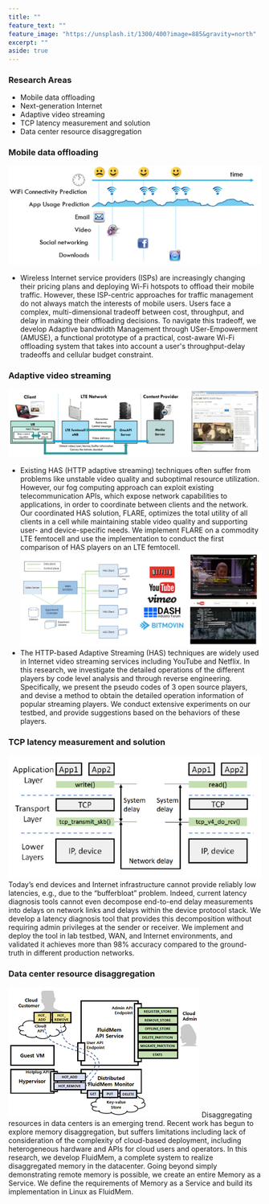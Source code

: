 ```yaml
---
title: ""
feature_text: ""
feature_image: "https://unsplash.it/1300/400?image=885&gravity=north"
excerpt: ""
aside: true
---
```

### Research Areas
* Mobile data offloading
* Next-generation Internet
* Adaptive video streaming
* TCP latency measurement and solution 
* Data center resource disaggregation

### Mobile data offloading
![amuse](assets/amuse.png)
* Wireless Internet service providers (ISPs) are increasingly changing their pricing plans and deploying Wi-Fi hotspots to offload their mobile traffic. However, these ISP-centric approaches for traffic management do not always match the interests of mobile users. Users face a complex, multi-dimensional tradeoff between cost, throughput, and delay in making their offloading decisions. To navigate this tradeoff, we develop Adaptive bandwidth Management through USer-Empowerment (AMUSE), a functional prototype of a practical, cost-aware Wi-Fi offloading system that takes into account a user's throughput-delay tradeoffs and cellular budget constraint. 

### Adaptive video streaming
![flare](assets/flare.png)
* Existing HAS (HTTP adaptive streaming) techniques often suffer from problems like unstable video quality and suboptimal resource utilization. However, our fog computing approach can exploit existing telecommunication APIs, which expose network capabilities to applications, in order to coordinate between clients and the network. Our coordinated HAS solution, FLARE, optimizes the total utility of all clients in a cell while maintaining stable video quality and supporting user- and device-specific needs. We implement FLARE on a commodity LTE femtocell and use the implementation to conduct the first comparison of HAS players on an LTE femtocell.
![experimental_evaluation](assets/comnet.png)
* The HTTP-based Adaptive Streaming (HAS) techniques are widely used in Internet video streaming services including YouTube and Netflix. In this research, we investigate the detailed operations of the different players by code level analysis and through reverse engineering. Specifically, we present the pseudo codes of 3 open source players, and devise a method to obtain the detailed operation information of popular streaming players. We conduct extensive experiments on our testbed, and provide suggestions based on the behaviors of these players.

### TCP latency measurement and solution
![tcp_latency](assets/tcp_latency.png)
Today’s end devices and Internet infrastructure cannot provide reliably low latencies, e.g., due to the “bufferbloat” problem.
Indeed, current latency diagnosis tools cannot even decompose end-to-end delay measurements into delays on network links and delays within the device protocol stack. We develop a latency diagnosis tool that provides this decomposition without requiring admin
privileges at the sender or receiver. We implement and deploy the tool in lab testbed, WAN, and Internet environments, and validated it achieves more than 98% accuracy compared to the ground-truth in different production networks. 

### Data center resource disaggregation
![fluidmem](assets/fluidmem.png)
Disaggregating resources in data centers is an emerging trend. Recent work has begun to explore memory disaggregation, but suffers limitations including lack of consideration of the complexity of cloud-based deployment, including heterogeneous hardware and APIs for cloud users and operators. In this research, we develop FluidMem, a complete system to realize disaggregated memory in the datacenter. Going beyond simply demonstrating remote memory is possible, we create an entire Memory as a Service. We define the requirements of Memory as a Service and build its implementation in Linux as FluidMem. 
